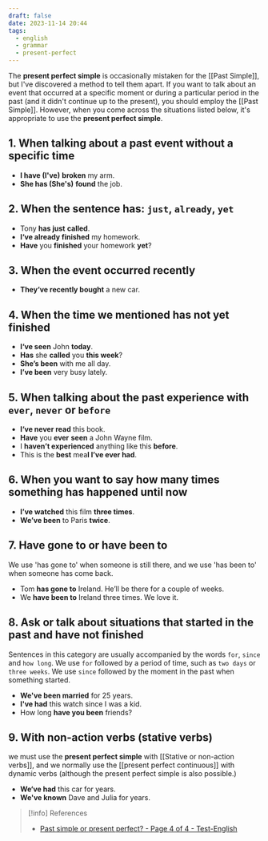 ```yaml
---
draft: false
date: 2023-11-14 20:44
tags:
  - english
  - grammar
  - present-perfect
---
```


The **present perfect simple** is occasionally mistaken for the [[Past Simple]], but I've discovered a method to tell them apart. If you want to talk about an event that occurred at a specific moment or during a particular period in the past (and it didn't continue up to the present), you should employ the [[Past Simple]]. However, when you come across the situations listed below, it's appropriate to use the **present perfect simple**.

## 1. When talking about a past event without a specific time
- **I have (I've)** **broken** my arm.
- **She has (She's)** **found** the job. 

## 2. When the sentence has: `just`, `already`, `yet`
- Tony **has just** **called**.
- **I‘ve already finished** my homework. 
- **Have** you **finished** your homework **yet**?

## 3. When the event occurred recently
- **They‘ve recently bought** a new car.  

## 4. When the time we mentioned has not yet finished
- **I‘ve seen** John **today**. 
- **Has** she **called** you **this week**?
- **She’s been** with me all day. 
- **I’ve been** very busy lately. 

## 5. When talking about the past experience with `ever`, `never` or `before`
- **I‘ve never read** this book.
- **Have** you **ever** **seen** a John Wayne film.
- I **haven’t experienced** anything like this **before**.
- This is the **best** mea**l I’ve ever had**.

## 6. When you want to say how many times something has happened until now
- **I’ve watched** this film **three times**.
- **We’ve been** to Paris **twice**.

## 7. Have gone to or have been to
We use 'has gone to' when someone is still there, and we use 'has been to' when someone has come back.
- Tom **has gone to** Ireland. He’ll be there for a couple of weeks.
- We **have been to** Ireland three times. We love it.

## 8. Ask or talk about situations that started in the past and have not finished
Sentences in this category are usually accompanied by the words `for`, `since` and `how long`. We use `for` followed by a period of time, such as `two days` or `three weeks`. We use `since` followed by the moment in the past when something started.
- **We've been married** for 25 years.
- **I've had** this watch since I was a kid.
- How long **have you been** friends?

## 9. With non-action verbs (stative verbs)
we must use the **present perfect simple** with [[Stative or non-action verbs]],  and we normally use the [[present perfect continuous]] with dynamic verbs (although the present perfect simple is also possible.)
- **We‘ve had** this car for years.
- **We've known** Dave and Julia for years.

> [!info] References
> - [Past simple or present perfect? - Page 4 of 4 - Test-English](https://test-english.com/grammar-points/b1/past-simple-present-perfect/4/)
